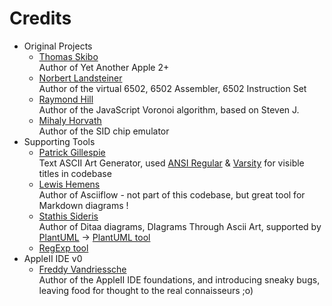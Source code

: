 Credits
=======

  - Original Projects
    * [Thomas Skibo](https://github.com/skibo)<br/>
      Author of Yet Another Apple 2+
    * [Norbert Landsteiner](https://github.com/masswerk)<br/>
      Author of the virtual 6502, 6502 Assembler, 6502 Instruction Set
    * [Raymond Hill](https://github.com/gorhill/Javascript-Voronoi)<br/>
      Author of the JavaScript Voronoi algorithm, based on Steven J.
    * [Mihaly Horvath](https://github.com/og2t/jsSID)  
      Author of the SID chip emulator
 - Supporting Tools
    * [Patrick Gillespie](http://patorjk.com/software/taag/#p=display&f=Graffiti&t=Type%20Something%20)  
      Text ASCII Art Generator, used [ANSI Regular](https://patorjk.com/software/taag/#p=display&c=c%2B%2B&f=ANSI%20Regular) & [Varsity](https://patorjk.com/software/taag/#p=display&c=c%2B%2B&f=Varsity) for visible titles in codebase  
    * [Lewis Hemens](https://asciiflow.com)<br/>
      Author of Asciiflow - not part of this codebase, but great tool for Markdown diagrams !
    * [Stathis Sideris](http://ditaa.sourceforge.net)<br/>
      Author of Ditaa diagrams, DIagrams Through Ascii Art, supported by [PlantUML](https://plantuml.com/ditaa) -> [PlantUML tool](http://www.plantuml.com/plantuml/uml/SyfFKj2rKt3CoKnELR1Io4ZDoSa70000)
    * [RegExp tool](https://regex101.com)
  - AppleII IDE v0
    * [Freddy Vandriessche](https://github.com/flyingzebra)<br>
      Author of the AppleII IDE foundations, and introducing sneaky bugs, leaving food for thought to the real connaisseurs ;o)
